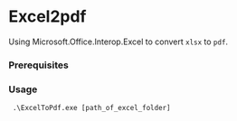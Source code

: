 # Excel2pdf
Using Microsoft.Office.Interop.Excel to convert `xlsx` to `pdf`.

### Prerequisites

### Usage
```
 .\ExcelToPdf.exe [path_of_excel_folder]
 ```
